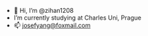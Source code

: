- 👋 Hi, I’m @zihan1208
- I’m currently studying at Charles Uni, Prague
- 📫 josefyang@foxmail.com

<!---
zihan1208/zihan1208 is a ✨ special ✨ repository because its `README.md` (this file) appears on your GitHub profile.
You can click the Preview link to take a look at your changes.
--->
